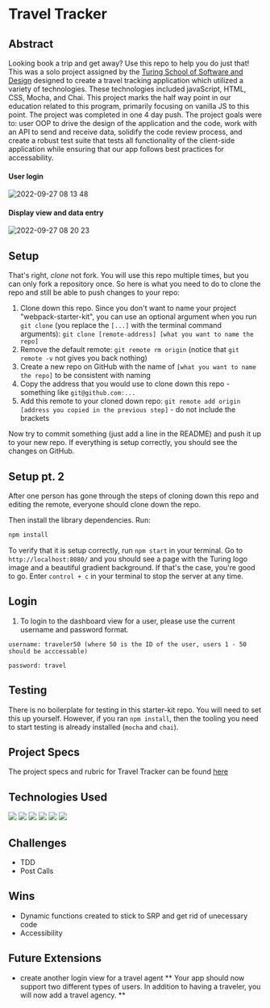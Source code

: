 # Travel Tracker

## Abstract
Looking book a trip and get away? Use this repo to help you do just that! This was a solo project assigned by the [Turing School of Software and Design](https://turing.edu/) designed to create a travel tracking application which utilized a variety of technologies. These technologies included javaScript, HTML, CSS, Mocha, and Chai. This project marks the half way point in our education related to this program, primarily focusing on vanilla JS to this point. The project was completed in one 4 day push. The project goals were to: user OOP to drive the design of the application and the code, work with an API to send and receive data, solidify the code review process, and create a robust test suite that tests all functionality of the client-side application while ensuring that our app follows best practices for accessability. 

#### User login
![2022-09-27 08 13 48](https://user-images.githubusercontent.com/101376200/192550869-79001ca4-6301-4519-8d74-59df8a661153.gif)

#### Display view and data entry
![2022-09-27 08 20 23](https://user-images.githubusercontent.com/101376200/192552296-976265fe-12a6-4ea1-82cc-199fdadf61a3.gif)

## Setup

That's right, _clone_ not fork. You will use this repo multiple times, but you can only fork a repository once. So here is what you need to do to clone the repo and still be able to push changes to your repo:

1. Clone down this repo. Since you don't want to name your project "webpack-starter-kit", you can use an optional argument when you run `git clone` (you replace the `[...]` with the terminal command arguments): `git clone [remote-address] [what you want to name the repo]`
1. Remove the default remote: `git remote rm origin` (notice that `git remote -v` not gives you back nothing)
1. Create a new repo on GitHub with the name of `[what you want to name the repo]` to be consistent with naming
1. Copy the address that you would use to clone down this repo - something like `git@github.com:...`
1. Add this remote to your cloned down repo: `git remote add origin [address you copied in the previous step]` - do not include the brackets

Now try to commit something (just add a line in the README) and push it up to your new repo. If everything is setup correctly, you should see the changes on GitHub.

## Setup pt. 2

After one person has gone through the steps of cloning down this repo and editing the remote, everyone should clone down the repo.

Then install the library dependencies. Run:

```bash
npm install
```
To verify that it is setup correctly, run `npm start` in your terminal. Go to `http://localhost:8080/` and you should see a page with the Turing logo image and a beautiful gradient background. If that's the case, you're good to go. Enter `control + c` in your terminal to stop the server at any time.

## Login
1. To login to the dashboard view for a user, please use the current username and password format.

`username: traveler50 (where 50 is the ID of the user, users 1 - 50 should be acccessable)`

`password: travel`

## Testing

There is no boilerplate for testing in this starter-kit repo. You will need to set this up yourself. However, if you ran `npm install`, then the tooling you need to start testing is already installed (`mocha` and `chai`).

## Project Specs
The project specs and rubric for Travel Tracker can be found [here](https://frontend.turing.edu/projects/travel-tracker.html)

## Technologies Used
 <p>
   <img src="https://img.shields.io/badge/JavaScript-F7DF1E?style=for-the-badge&logo=javascript&logoColor=black"/>
   <img src="https://img.shields.io/badge/HTML5-E34F26?style=for-the-badge&logo=html5&logoColor=white"/>
   <img src="https://img.shields.io/badge/CSS3-1572B6?style=for-the-badge&logo=css3&logoColor=white"/>
   <img src="https://img.shields.io/badge/Mocha-8D6748?style=for-the-badge&logo=Mocha&logoColor=white"/>
   <img src="https://img.shields.io/badge/Chai-A30701?style=for-the-badge&logo=chai&logoColor=white"/>
   <img src="https://img.shields.io/badge/npm-CB3837?style=for-the-badge&logo=npm&logoColor=white"/>
 </p>

 ## Challenges
- TDD
- Post Calls

## Wins
- Dynamic functions created to stick to SRP and get rid of unecessary code
- Accessibility

## Future Extensions
- create another login view for a travel agent ** Your app should now support two different types of users. In addition to having a traveler, you will now add a travel agency. **

